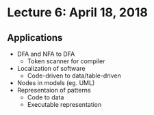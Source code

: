 # Lecture 6: April 18, 2018
## Applications
* DFA and NFA to DFA
  * Token scanner for compiler
* Localization of software
  * Code-driven to data/table-driven
* Nodes in models (eg. UML)
* Representaion of patterns
  * Code to data
  * Executable representation

